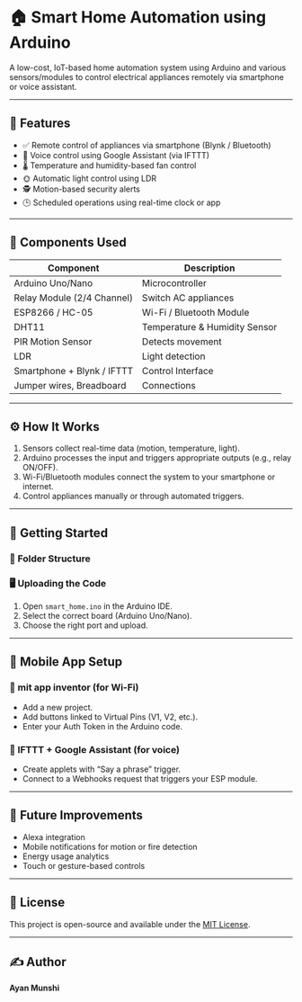 # 🏠 Smart Home Automation using Arduino

A low-cost, IoT-based home automation system using Arduino and various sensors/modules to control electrical appliances remotely via smartphone or voice assistant.

---

## 📌 Features

- ✅ Remote control of appliances via smartphone (Blynk / Bluetooth)
- 🎤 Voice control using Google Assistant (via IFTTT)
- 🌡️ Temperature and humidity-based fan control
- 🌞 Automatic light control using LDR
- 🕵️ Motion-based security alerts
- 🕒 Scheduled operations using real-time clock or app

---

## 🔧 Components Used

| Component                     | Description                          |
|------------------------------|--------------------------------------|
| Arduino Uno/Nano             | Microcontroller                      |
| Relay Module (2/4 Channel)   | Switch AC appliances                 |
| ESP8266 / HC-05              | Wi-Fi / Bluetooth Module             |
| DHT11                        | Temperature & Humidity Sensor        |
| PIR Motion Sensor            | Detects movement                     |
| LDR                          | Light detection                      |
| Smartphone + Blynk / IFTTT   | Control Interface                    |
| Jumper wires, Breadboard     | Connections                          |

---

## ⚙️ How It Works

1. Sensors collect real-time data (motion, temperature, light).
2. Arduino processes the input and triggers appropriate outputs (e.g., relay ON/OFF).
3. Wi-Fi/Bluetooth modules connect the system to your smartphone or internet.
4. Control appliances manually or through automated triggers.

---

## 🚀 Getting Started

### 📁 Folder Structure


### 🖥️ Uploading the Code

1. Open `smart_home.ino` in the Arduino IDE.
2. Select the correct board (Arduino Uno/Nano).
3. Choose the right port and upload.

---

## 📱 Mobile App Setup

### 🔹 mit app inventor (for Wi-Fi)

- Add a new project.
- Add buttons linked to Virtual Pins (V1, V2, etc.).
- Enter your Auth Token in the Arduino code.

### 🔹 IFTTT + Google Assistant (for voice)

- Create applets with “Say a phrase” trigger.
- Connect to a Webhooks request that triggers your ESP module.

---

## 🧠 Future Improvements

- Alexa integration  
- Mobile notifications for motion or fire detection  
- Energy usage analytics  
- Touch or gesture-based controls

---

## 📄 License

This project is open-source and available under the [MIT License](LICENSE).

---

## ✍️ Author

**Ayan Munshi**  

